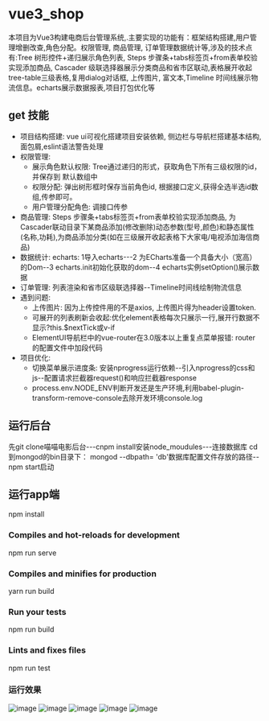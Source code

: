 # vue3_shop

本项目为Vue3构建电商后台管理系统,.主要实现的功能有：框架结构搭建,用户管理增删改查,角色分配。权限管理, 商品管理, 订单管理数据统计等,涉及的技术点有:Tree 树形控件+递归展示角色列表,
Steps 步骤条+tabs标签页+from表单校验实现添加商品, Cascader 级联选择器展示分类商品和省市区联动,表格展开收起tree-table三级表格,复用dialog对话框, 上传图片, 富文本,Timeline 时间线展示物流信息。echarts展示数据报表,项目打包优化等
## get 技能
- 项目结构搭建: vue ui可视化搭建项目安装依赖, 侧边栏与导航栏搭建基本结构, 面包屑,eslint语法警告处理
- 权限管理: 
  - 展示角色默认权限:  Tree通过递归的形式，获取角色下所有三级权限的id，并保存到 默认数组中 
  - 权限分配: 弹出树形框时保存当前角色id, 根据接口定义,获得全选半选id数组,传参即可。
  - 用户管理分配角色: 调接口传参
- 商品管理:  Steps 步骤条+tabs标签页+from表单校验实现添加商品, 为Cascader联动目录下某商品添加(修改删除)动态参数(型号,颜色)和静态属性(名称,功耗),为商品添加分类(如在三级展开收起表格下大家电/电视添加海信商品)
- 数据统计: echarts: 1导入echarts---2 为ECharts准备一个具备大小（宽高）的Dom--3 echarts.init初始化获取的dom--4 echarts实例setOption()展示数据
- 订单管理: 列表渲染和省市区级联选择器--Timeline时间线绘制物流信息
- 遇到问题: 
  - 上传图片: 因为上传控件用的不是axios, 上传图片得为header设置token.
  - 可展开的列表刷新会收起:优化element表格每次只展示一行,展开行数据不显示?this.$nextTick或v-if 
  - ElementUI导航栏中的vue-router在3.0版本以上重复点菜单报错: router的配置文件中加段代码
- 项目优化:  
  - 切换菜单展示进度条: 安装nprogress运行依赖--引入nprogress的css和js--配置请求拦截器request()和响应拦截器response
  - process.env.NODE_ENV判断开发还是生产环境,利用babel-plugin-transform-remove-console去除开发环境console.log
            
## 运行后台
先git clone喵喵电影后台---cnpm install安装node_moudules---连接数据库 cd到mongod的bin目录下： mongod --dbpath= 'db'数据库配置文件存放的路径--npm start启动
## 运行app端
npm install
### Compiles and hot-reloads for development
npm run serve
### Compiles and minifies for production
yarn run build
### Run your tests
npm run build
### Lints and fixes files
npm run test
### 运行效果
![image](https://github.com/xingzhegudu123/fly-vue3-demo/blob/dev/run_effect/1530.png)
![image](https://github.com/xingzhegudu123/fly-vue3-demo/blob/dev/run_effect/756.png)
![image](https://github.com/xingzhegudu123/fly-vue3-demo/blob/dev/run_effect/415.png)
![image](https://github.com/xingzhegudu123/fly-vue3-demo/blob/dev/run_effect/315.png)
![image](https://github.com/xingzhegudu123/fly-vue3-demo/blob/dev/run_effect/5018.png)
```

